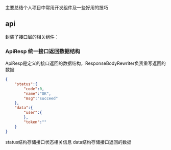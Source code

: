 主要总结个人项目中常用开发组件及一些好用的技巧
## api
封装了接口层的相关组件：

### ApiResp 统一接口返回数据结构
ApiResp是定义的接口返回的数据结构，ResponseBodyRewriter负责重写返回的数据
```json
{
    "status":{
        "code":0,
        "name":"OK",
        "msg":"succeed"
    },
    "data":{
        "user":{
        },
        "token":""
    }
}
```
status结构存储接口状态相关信息
data结构存储接口返回的数据
